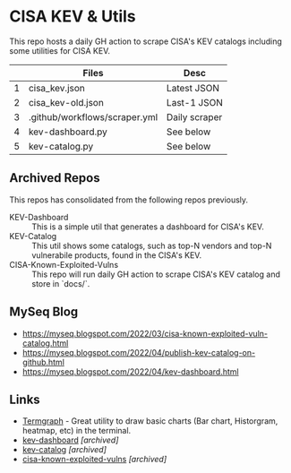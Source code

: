 # CISA KEV & Utils

This repo hosts a daily GH action to scrape CISA's KEV catalogs including some utilities for CISA KEV.

|   | Files | Desc |
| - | ----- | ---- |
| 1 | cisa_kev.json | Latest JSON |
| 2 | cisa_kev-old.json | Last-1 JSON |
| 3 | .github/workflows/scraper.yml | Daily scraper |
| 4 | kev-dashboard.py | See below |
| 5 | kev-catalog.py | See below |


## Archived Repos

This repos has consolidated from the following repos previously.

<dl>
  <dt>KEV-Dashboard</dt>
  <dd>This is a simple util that generates a dashboard for CISA's KEV.</dd>

  <dt>KEV-Catalog</dt>
  <dd>This util shows some catalogs, such as top-N vendors and top-N vulnerabile products, found in the CISA's KEV.</dd>

  <dt>CISA-Known-Exploited-Vulns</dt>
  <dd>This repo will run daily GH action to scrape CISA's KEV catalog and store in `docs/`.</dd>

</dl>


## MySeq Blog

 - <https://myseq.blogspot.com/2022/03/cisa-known-exploited-vuln-catalog.html>
 - <https://myseq.blogspot.com/2022/04/publish-kev-catalog-on-github.html>
 - <https://myseq.blogspot.com/2022/04/kev-dashboard.html>


## Links

 - [Termgraph](https://github.com/mkaz/termgraph) - Great utility to draw basic charts (Bar chart, Historgram, heatmap, etc) in the terminal.
 - [kev-dashboard](https://github.com/myseq/kev-dashboard) *[archived]*
 - [kev-catalog](https://github.com/myseq/kev-catalog) *[archived]*
 - [cisa-known-exploited-vulns](https://github.com/myseq/cisa-known-exploited-vulns) *[archived]*


